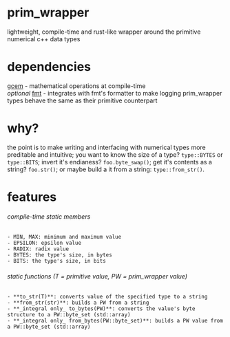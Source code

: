 # prim_wrapper
 lightweight, compile-time and rust-like wrapper around the primitive numerical c++ data types

# dependencies
 [gcem](https://github.com/kthohr/gcem) - mathematical operations at compile-time  
 *optional* [fmt](https://github.com/fmtlib/fmt/) - integrates with fmt's formatter to make logging prim_wrapper types behave the same as their primitive counterpart

# why?
 the point is to make writing and interfacing with numerical types more preditable and intuitive;
 you want to know the size of a type? `type::BYTES` or `type::BITS`; invert it's endianess? `foo.byte_swap()`; get it's contents as a string? `foo.str()`; or maybe build a it from a string: `type::from_str()`.

# features
 ###### compile-time static members
    - MIN, MAX: minimum and maximum value
    - EPSILON: epsilon value
    - RADIX: radix value
    - BYTES: the type's size, in bytes
    - BITS: the type's size, in bits
###### static functions (T = primitive value, PW = prim_wrapper value)
    - **to_str(T)**: converts value of the specified type to a string
    - **from_str(str)**: builds a PW from a string
    - **_integral only_ to_bytes(PW)**: converts the value's byte structure to a PW::byte_set (std::array)
    - **_integral only_ from_bytes(PW::byte_set)**: builds a PW value from a PW::byte_set (std::array)